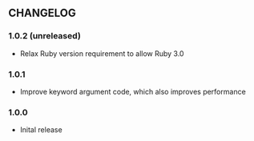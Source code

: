 ## CHANGELOG

### 1.0.2 (unreleased)

* Relax Ruby version requirement to allow Ruby 3.0

### 1.0.1

* Improve keyword argument code, which also improves performance

### 1.0.0

* Inital release

